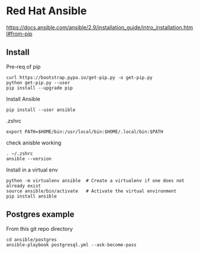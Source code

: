 # Red Hat Ansible
https://docs.ansible.com/ansible/2.9/installation_guide/intro_installation.html#from-pip

## Install
Pre-req of pip
```
curl https://bootstrap.pypa.io/get-pip.py -o get-pip.py
python get-pip.py --user
pip install --upgrade pip
```

Install Ansible
```
pip install --user ansible
```
.zshrc
```
export PATH=$HOME/bin:/usr/local/bin:$HOME/.local/bin:$PATH
```
check anisble working
```
. ~/.zshrc
ansible --version
```

Install in a virtual env
```
python -m virtualenv ansible  # Create a virtualenv if one does not already exist
source ansible/bin/activate   # Activate the virtual environment
pip install ansible
```

## Postgres example
From this git repo directory
```
cd ansible/postgres
ansible-playbook postgresql.yml --ask-become-pass
```